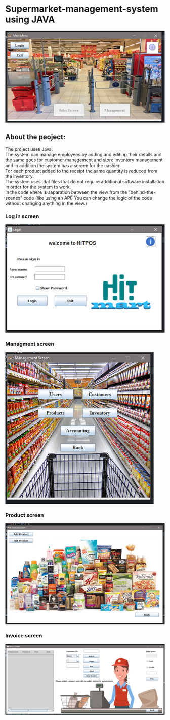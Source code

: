 # Supermarket-management-system using JAVA 

![Main Screen](https://github.com/barak03/Supermarket-management-system/blob/master/images/main%20screen.png)

## About the peoject:
The project uses Java.\
The system can manage employees by adding and editing their details and the same goes for customer management and store inventory management and in addition the system has a screen for the cashier.\
For each product added to the receipt the same quantity is reduced from the inventory.\
The system uses .dat files that do not require additional software installation in order for the system to work.\
in the code אhere is separation between the view from the "behind-the-scenes" code (like using an API) You can change the logic of the code without changing anything in the view.\

### Log in screen
![Log in screen](https://github.com/barak03/Supermarket-management-system/blob/master/images/Log%20in%20screen.png)

### Managment screen
![Managment screen](https://github.com/barak03/Supermarket-management-system/blob/master/images/Managment%20screen.png)

### Product screen
![Product screen](https://github.com/barak03/Supermarket-management-system/blob/master/images/Product%20screen.png)

### Invoice screen
![ Invoice screen](https://github.com/barak03/Supermarket-management-system/blob/master/images/Invoice%20screen.png)
